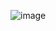 ![image](https://user-images.githubusercontent.com/20918933/120074170-47667a80-c0a4-11eb-915e-d6010b203ef8.png)
